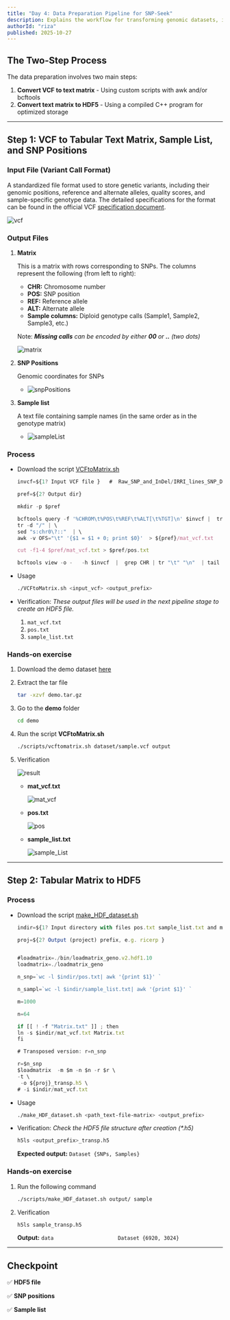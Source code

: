 ```yaml
---
title: "Day 4: Data Preparation Pipeline for SNP-Seek"
description: Explains the workflow for transforming genomic datasets, including the conversion of VCF and PLINK files into HDF5 formats for integration into the database.
authorId: "riza"
published: 2025-10-27
---
```


## The Two-Step Process

The data preparation involves two main steps:

1. **Convert VCF to text matrix** - Using custom scripts with awk and/or bcftools
2. **Convert text matrix to HDF5** - Using a compiled C++ program for optimized storage



---
## Step 1: VCF to Tabular Text Matrix, Sample List, and SNP Positions

### Input File (Variant Call Format)

A standardized file format used to store genetic variants, including their genomic positions, reference and alternate alleles, quality scores, and sample-specific genotype data. The detailed specifications for the format can be found in the official VCF [specification document](https://samtools.github.io/hts-specs/VCFv4.2.pdf). 

![vcf](public/assets/day-4/vcf.png)


### Output Files 
1. **Matrix** 

    This is a matrix with rows corresponding to SNPs. The columns represent the following (from left to right): 
    - **CHR:** Chromosome number
    - **POS:** SNP position
    - **REF:** Reference allele
    - **ALT:** Alternate allele
    - **Sample columns:** Diploid genotype calls (Sample1, Sample2, Sample3, etc.) 
    
    Note: _**Missing calls** can be encoded by either **00** or **..** (two dots)_

    ![matrix](public/assets/day-4/matrix.png)
        
2. **SNP Positions**

    Genomic coordinates for SNPs

   -  ![snpPositions](public/assets/day-4/snpPositions.png)

3. **Sample list**

    A text file containing sample names (in the same order as in the genotype matrix)

    - ![sampleList](public/assets/day-4/sampleList.png)



### Process
- Download the script [VCFtoMatrix.sh](https://github.com/1K1RG/1K1RG-Documentations/blob/master/resources/VCFtoMatrix.sh)

    ```javascript 
    invcf=${1? Input VCF file }   #  Raw_SNP_and_InDel/IRRI_lines_SNP_DP3_QD2_MQ30_QUAL30_FS60.vcf.gz}

    pref=${2? Output dir}

    mkdir -p $pref

    bcftools query -f '%CHROM\t%POS\t%REF\t%ALT[\t%TGT]\n' $invcf |  tr "|" "/"  | \
   tr -d "/" | \
   sed "s:chr0\?::"  | \
   awk -v OFS="\t" '{$1 = $1 + 0; print $0}'  > ${pref}/mat_vcf.txt

    cut -f1-4 $pref/mat_vcf.txt > $pref/pos.txt

    bcftools view -o -   -h $invcf  |  grep CHR | tr "\t" "\n"  | tail -n+10 > $pref/sample_list.txt
    ```


-  Usage
   ```bash
   ./VCFtoMatrix.sh <input_vcf> <output_prefix> 
   ```


- Verification: _These output files will be used in the next pipeline stage to create an HDF5 file._
    1. `mat_vcf.txt` 
    2. `pos.txt`       
    3. `sample_list.txt`       


### Hands-on exercise 

1. Download the demo dataset [here](https://cgiar-my.sharepoint.com/:u:/g/personal/r_d_pasco_cgiar_org/EfB5e_pnjN9Evcb4hLGc6sYBrDzFek4069OjTER1WLSNpA?e=Gau5cE)
2. Extract the tar file 
    ```bash 
    tar -xzvf demo.tar.gz
    ```
3. Go to the **demo** folder 
    ```bash
    cd demo
    ```
4. Run the script **VCFtoMatrix.sh**
    ```bash
    ./scripts/vcftomatrix.sh dataset/sample.vcf output
    ```
5. Verification

    ![result](public/assets/day-4/result.png)

    - **mat_vcf.txt** 

        ![mat_vcf](public/assets/day-4/mat_vcf.png)

    - **pos.txt** 

        ![pos](public/assets/day-4/pos.png)

    - **sample_list.txt**

        ![sample_List](public/assets/day-4/sample_List.png)

---
## Step 2: Tabular Matrix to HDF5

### Process
- Download the script [make_HDF_dataset.sh](https://github.com/1K1RG/1K1RG-Documentations/blob/master/resources/make_HDF_dataset.sh)

    ``` javascript 
    indir=${1? Input directory with files pos.txt sample_list.txt and mat_vcf.txt}

    proj=${2? Output (project) prefix, e.g. ricerp }


    #loadmatrix=./bin/loadmatrix_geno.v2.hdf1.10	
    loadmatrix=./loadmatrix_geno

    n_snp=`wc -l $indir/pos.txt| awk '{print $1}' `

    n_sampl=`wc -l $indir/sample_list.txt| awk '{print $1}' `

    m=1000

    n=64

    if [[ ! -f "Matrix.txt" ]] ; then
    ln -s $indir/mat_vcf.txt Matrix.txt
    fi

    # Transposed version: r=n_snp

    r=$n_snp
    $loadmatrix  -m $m -n $n -r $r \
    -t \
	 -o ${proj}_transp.h5 \
	# -i $indir/mat_vcf.txt    
    ```

-  Usage
   ```bash
   ./make_HDF_dataset.sh <path_text-file-matrix> <output_prefix>
   ```

- Verification: _Check the HDF5 file structure after creation (*.h5)_
    ``` bash 
    h5ls <output_prefix>_transp.h5
    ``` 

    **Expected output:** `Dataset {SNPs, Samples}`

### Hands-on exercise 
1. Run the following command
    ```bash
    ./scripts/make_HDF_dataset.sh output/ sample
    ```
2. Verification
    ``` bash
    h5ls sample_transp.h5
    ``` 
    **Output:** `data                     Dataset {6920, 3024}`
    


---
## Checkpoint 
✅ **HDF5 file** 

✅ **SNP positions**

✅ **Sample list** 
